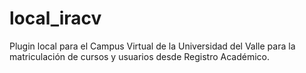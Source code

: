 # local_iracv
Plugin local para el Campus Virtual de la Universidad del Valle para la matriculación de cursos y usuarios desde Registro Académico.
